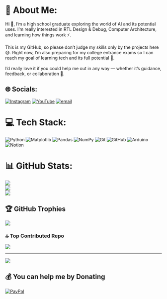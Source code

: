 # 💫 About Me:
Hi 👋, I’m a high school graduate exploring the world of AI and its potential uses. I’m really interested in RTL Design & Debug, Computer Architecture, and learning how things work ⚡.<br><br>This is my GitHub, so please don’t judge my skills only by the projects here 😅. Right now, I’m also preparing for my college entrance exams so I can reach my goal of learning tech and its full potential 🎯.<br><br>I’d really love it if you could help me out in any way — whether it’s guidance, feedback, or collaboration 🤝.


## 🌐 Socials:
[![Instagram](https://img.shields.io/badge/Instagram-%23E4405F.svg?logo=Instagram&logoColor=white)](https://instagram.com/shivaam.thakurr) [![YouTube](https://img.shields.io/badge/YouTube-%23FF0000.svg?logo=YouTube&logoColor=white)](https://youtube.com/@Shivamthakur-07in) [![email](https://img.shields.io/badge/Email-D14836?logo=gmail&logoColor=white)](mailto:Thakurshivam2025@outlook.com) 

# 💻 Tech Stack:
![Python](https://img.shields.io/badge/python-3670A0?style=plastic&logo=python&logoColor=ffdd54) ![Matplotlib](https://img.shields.io/badge/Matplotlib-%23ffffff.svg?style=plastic&logo=Matplotlib&logoColor=black) ![Pandas](https://img.shields.io/badge/pandas-%23150458.svg?style=plastic&logo=pandas&logoColor=white) ![NumPy](https://img.shields.io/badge/numpy-%23013243.svg?style=plastic&logo=numpy&logoColor=white) ![Git](https://img.shields.io/badge/git-%23F05033.svg?style=plastic&logo=git&logoColor=white) ![GitHub](https://img.shields.io/badge/github-%23121011.svg?style=plastic&logo=github&logoColor=white) ![Arduino](https://img.shields.io/badge/-Arduino-00979D?style=plastic&logo=Arduino&logoColor=white) ![Notion](https://img.shields.io/badge/Notion-%23000000.svg?style=plastic&logo=notion&logoColor=white)
# 📊 GitHub Stats:
![](https://github-readme-stats.vercel.app/api?username=shiva07IN&theme=shadow_blue&hide_border=false&include_all_commits=true&count_private=true)<br/>
![](https://nirzak-streak-stats.vercel.app/?user=shiva07IN&theme=shadow_blue&hide_border=false)<br/>
![](https://github-readme-stats.vercel.app/api/top-langs/?username=shiva07IN&theme=shadow_blue&hide_border=false&include_all_commits=true&count_private=true&layout=compact)

## 🏆 GitHub Trophies
![](https://github-profile-trophy.vercel.app/?username=shiva07IN&theme=shadow_blue&no-frame=false&no-bg=true&margin-w=4)

### 🔝 Top Contributed Repo
![](https://github-contributor-stats.vercel.app/api?username=shiva07IN&limit=5&theme=dark&combine_all_yearly_contributions=true)

---
[![](https://visitcount.itsvg.in/api?id=shiva07IN&icon=10&color=0)](https://visitcount.itsvg.in)

  ## 💰 You can help me by Donating
  [![PayPal](https://img.shields.io/badge/PayPal-00457C?style=for-the-badge&logo=paypal&logoColor=white)](https://paypal.me/shivamthakur0707) 

  
<!-- Proudly created with GPRM ( https://gprm.itsvg.in ) -->
